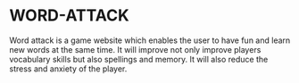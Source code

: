 # WORD-ATTACK
Word attack is a game website which enables the user to have fun and learn new words at the same time. It will improve not only improve players vocabulary skills but also spellings and memory. It will also reduce the stress and anxiety of the player.
